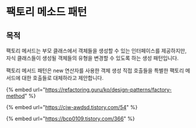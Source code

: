 # 팩토리 메소드 패턴

## 목적

팩토리 메서드는 부모 클래스에서 객체들을 생성할 수 있는 인터페이스를 제공하지만, 자식 클래스들이 생성될 객체들의 유형을 변경할 수 있도록 하는 생성 패턴입니다.&#x20;

팩토리 메서드 패턴은 new 연산자를 사용한 객체 생성 직접 호출들을 특별한 팩토리 메서드에 대한 호출들로 대체하라고 제안합니다.&#x20;



{% embed url="https://refactoring.guru/ko/design-patterns/factory-method" %}



{% embed url="https://cjw-awdsd.tistory.com/54" %}

{% embed url="https://bcp0109.tistory.com/366" %}

